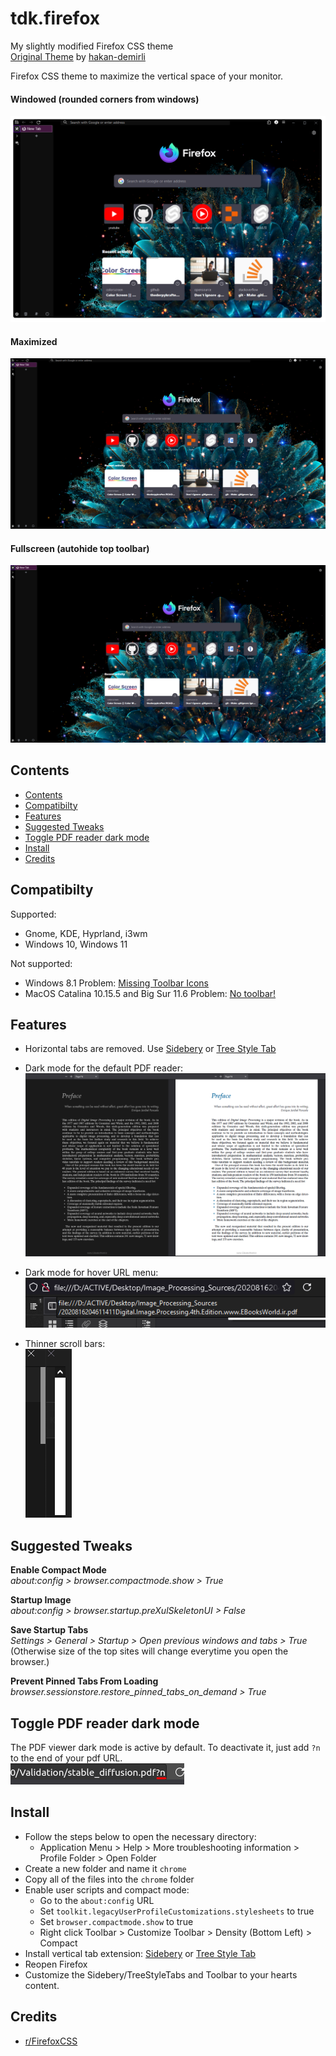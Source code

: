 # tdk.firefox
My slightly modified Firefox CSS theme<br>
[Original Theme](https://github.com/hakan-demirli/Firefox_Custom_CSS) by 
[hakan-demirli](https://github.com/hakan-demirli)

Firefox CSS theme to maximize the vertical space of your monitor.

#### Windowed (rounded corners from windows)
![windowed preview](pics/windowed.png?raw=true)
#### Maximized
![maximized preview](pics/maximized.png?raw=true)
#### Fullscreen (autohide top toolbar)
![fullscreen preview](pics/fullscreen.png?raw=true)

## Contents
- [Contents](#contents)
- [Compatibilty](#compatibilty)
- [Features](#features)
- [Suggested Tweaks](#suggested-tweaks)
- [Toggle PDF reader dark mode](#toggle-pdf-reader-dark-mode)
- [Install](#install)
- [Credits](#credits)

## Compatibilty
Supported:
* Gnome, KDE, Hyprland, i3wm
* Windows 10, Windows 11

Not supported:
* Windows 8.1
Problem: [Missing Toolbar Icons](https://github.com/hakan-demirli/Firefox_Custom_CSS/issues/7)
*  MacOS Catalina 10.15.5 and Big Sur 11.6
Problem: [No toolbar!](https://github.com/hakan-demirli/Firefox_Custom_CSS/issues/3)

## Features
 * Horizontal tabs are removed. Use [Sidebery](https://addons.mozilla.org/en-US/firefox/addon/sidebery/) or [Tree Style Tab](https://addons.mozilla.org/en-US/firefox/addon/tree-style-tab/)
 * Dark mode for the default PDF reader:<br>
   ![alt text](pics/dark_mode.png?raw=true)

 * Dark mode for hover URL menu:<br>
 ![alt text](pics/dark_hover_menu.png)

 * Thinner scroll bars:<br>
 ![alt text](pics/scroll_bar.png)

## Suggested Tweaks
**Enable Compact Mode**<br>
_about:config > browser.compactmode.show > True_

**Startup Image**<br>
_about:config > browser.startup.preXulSkeletonUI > False_

**Save Startup Tabs**<br>
_Settings > General > Startup > Open previous windows and tabs > True_
(Otherwise size of the top sites will change everytime you open the browser.)

**Prevent Pinned Tabs From Loading**
_browser.sessionstore.restore_pinned_tabs_on_demand > True_

## Toggle PDF reader dark mode
The PDF viewer dark mode is active by default. To deactivate it, just add ```?n``` to the end of your pdf URL.<br>
![alt text](pics/pdf_dark_mode.png)

## Install
* Follow the steps below to open the necessary directory:
  * Application Menu > Help > More troubleshooting information > Profile Folder > Open Folder
* Create a new folder and name it `chrome`
* Copy all of the files into the `chrome` folder
* Enable user scripts and compact mode:
  * Go to the `about:config` URL
  * Set `toolkit.legacyUserProfileCustomizations.stylesheets` to true
  * Set `browser.compactmode.show` to true
  * Right click Toolbar > Customize Toolbar > Density (Bottom Left) > Compact
* Install vertical tab extension: [Sidebery](https://addons.mozilla.org/en-US/firefox/addon/sidebery/) or [Tree Style Tab](https://addons.mozilla.org/en-US/firefox/addon/tree-style-tab/)
* Reopen Firefox
* Customize the Sidebery/TreeStyleTabs and Toolbar to your hearts content.
## Credits
  * [r/FirefoxCSS](https://www.reddit.com/r/FirefoxCSS/)
